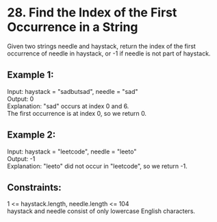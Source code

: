 # 28. Find the Index of the First Occurrence in a String

Given two strings needle and haystack, return the index of the first occurrence of needle in haystack, or -1 if needle is not part of haystack.

 

## Example 1:

Input: haystack = "sadbutsad", needle = "sad"  
Output: 0  
Explanation: "sad" occurs at index 0 and 6.  
The first occurrence is at index 0, so we return 0.  

## Example 2:

Input: haystack = "leetcode", needle = "leeto"  
Output: -1  
Explanation: "leeto" did not occur in "leetcode", so we return -1.  
 

## Constraints:

1 <= haystack.length, needle.length <= 104  
haystack and needle consist of only lowercase English characters.  
